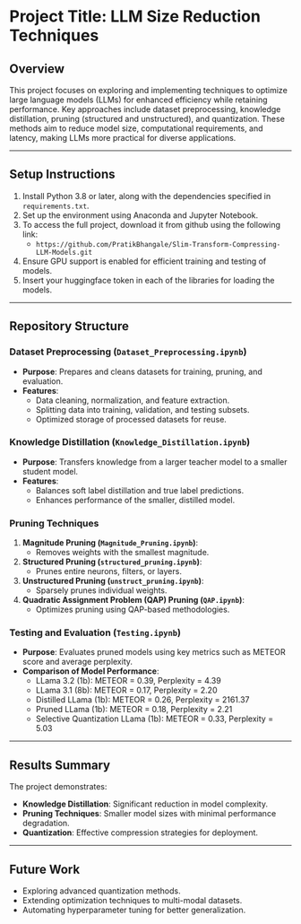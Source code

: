 # Project Title: LLM Size Reduction Techniques

## Overview
This project focuses on exploring and implementing techniques to optimize large language models (LLMs) for enhanced efficiency while retaining performance. Key approaches include dataset preprocessing, knowledge distillation, pruning (structured and unstructured), and quantization. These methods aim to reduce model size, computational requirements, and latency, making LLMs more practical for diverse applications.

---

## Setup Instructions
1. Install Python 3.8 or later, along with the dependencies specified in `requirements.txt`.
2. Set up the environment using Anaconda and Jupyter Notebook.
3. To access the full project, download it from github using the following link:
   - `https://github.com/PratikBhangale/Slim-Transform-Compressing-LLM-Models.git`
4. Ensure GPU support is enabled for efficient training and testing of models.
5. Insert your huggingface token in each of the libraries for loading the models.

---

## Repository Structure

### Dataset Preprocessing (`Dataset_Preprocessing.ipynb`)
- **Purpose**: Prepares and cleans datasets for training, pruning, and evaluation.
- **Features**:
  - Data cleaning, normalization, and feature extraction.
  - Splitting data into training, validation, and testing subsets.
  - Optimized storage of processed datasets for reuse.

### Knowledge Distillation (`Knowledge_Distillation.ipynb`)
- **Purpose**: Transfers knowledge from a larger teacher model to a smaller student model.
- **Features**:
  - Balances soft label distillation and true label predictions.
  - Enhances performance of the smaller, distilled model.

### Pruning Techniques
1. **Magnitude Pruning (`Magnitude_Pruning.ipynb`)**:
   - Removes weights with the smallest magnitude.
2. **Structured Pruning (`structured_pruning.ipynb`)**:
   - Prunes entire neurons, filters, or layers.
3. **Unstructured Pruning (`unstruct_pruning.ipynb`)**:
   - Sparsely prunes individual weights.
4. **Quadratic Assignment Problem (QAP) Pruning (`QAP.ipynb`)**:
   - Optimizes pruning using QAP-based methodologies.

### Testing and Evaluation (`Testing.ipynb`)
- **Purpose**: Evaluates pruned models using key metrics such as METEOR score and average perplexity.
- **Comparison of Model Performance**:
  - LLama 3.2 (1b): METEOR = 0.39, Perplexity = 4.39
  - LLama 3.1 (8b): METEOR = 0.17, Perplexity = 2.20
  - Distilled LLama (1b): METEOR = 0.26, Perplexity = 2161.37
  - Pruned LLama (1b): METEOR = 0.18, Perplexity = 2.21
  - Selective Quantization LLama (1b): METEOR = 0.33, Perplexity = 5.03

---

## Results Summary
The project demonstrates:
- **Knowledge Distillation**: Significant reduction in model complexity.
- **Pruning Techniques**: Smaller model sizes with minimal performance degradation.
- **Quantization**: Effective compression strategies for deployment.

---

## Future Work
- Exploring advanced quantization methods.
- Extending optimization techniques to multi-modal datasets.
- Automating hyperparameter tuning for better generalization.
